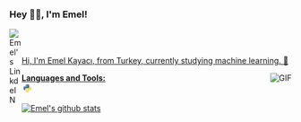 ### Hey 👋🏽, I'm Emel!

<a href="https://www.linkedin.com/in/emel-kayac%C4%B1-825a19178/">
  <img align="left" alt="Emel's LinkdeIN" width="22px" src="https://cdn.jsdelivr.net/npm/simple-icons@v3/icons/linkedin.svg" />
<br />
<br />

Hi, I'm Emel Kayacı, from Turkey, currently studying machine learning. 🤖

  <img align="right" alt="GIF" src="https://tenor.com/view/robot-dancing-celebrate-woohoo-gif-4754416" />
  
**Languages and Tools:**  
<code><img height="20" src="https://raw.githubusercontent.com/github/explore/80688e429a7d4ef2fca1e82350fe8e3517d3494d/topics/python/python.png"></code>

![Emel's github stats](https://github-readme-stats.vercel.app/api?username=emel-kayaci&show_icons=true&hide_border=true)

